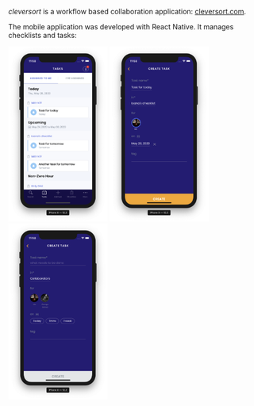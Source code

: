 *cleversort* is a workflow based collaboration application: [cleversort.com](https://cleversort.com/).

The mobile application was developed with React Native. It manages checklists and tasks:
<div>
<a href="url"><img src="./homepage.png" width="200"></a>
<a href="url"><img src="./create_task_1.png" width="200"></a>
<a href="url"><img src="./create_task_2.png" width="200"></a>
</div>
